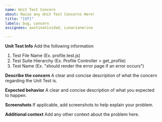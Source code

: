 ```yaml
---
name: Unit Test Concern
about: Raise any Unit Test Concerns Here!
title: "[UT]"
labels: bug, concern
assignees: austinatividad, Lunarianerino

---
```


**Unit Test Info**
Add the following information
1. Test File Name (Ex. profile.test.js)
2. Test Suite Hierarchy (Ex. Profile Controller > get_profile)
3. Test Name (Ex. "should render the error page if an error occurs")

**Describe the concern**
A clear and concise description of what the concern regarding the Unit Test is.

**Expected behavior**
A clear and concise description of what you expected to happen.

**Screenshots**
If applicable, add screenshots to help explain your problem.

**Additional context**
Add any other context about the problem here.
